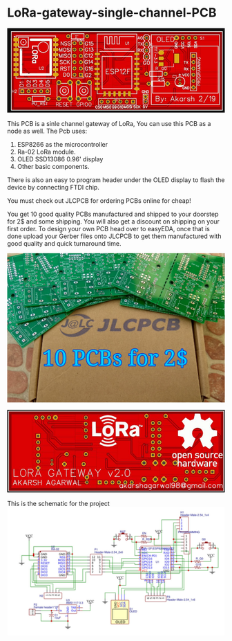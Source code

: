 # LoRa-gateway-single-channel-PCB

![alt text](https://github.com/akarsh98/LoRa-gateway-single-channel-PCB/blob/master/images/PCB_FRONT.JPG?raw=true)

This PCB is a sinle channel gateway of LoRa, You can use this PCB as a node as well.
The Pcb uses:
1) ESP8266 as the microcontroller
2) Ra-02 LoRa module.
3) OLED SSD13086 0.96' display
4) Other basic components.

There is also an easy to program header under the OLED display to flash the device by connecting FTDI chip.

You must check out JLCPCB for ordering PCBs online for cheap!

You get 10 good quality PCBs manufactured and shipped to your doorstep for 2$ and some shipping. You will also get a discount on shipping on your first order. To design your own PCB head over to easyEDA, once that is done upload your Gerber files onto JLCPCB to get them manufactured with good quality and quick turnaround time.

![alt text](https://github.com/akarsh98/LoRa-gateway-single-channel-PCB/blob/master/images/JLCPCB_AD.jpg?raw=true)


![alt text](https://github.com/akarsh98/LoRa-gateway-single-channel-PCB/blob/master/images/PCB_BACK.JPG?raw=true)

This is the schematic for the project
![alt text](https://github.com/akarsh98/LoRa-gateway-single-channel-PCB/blob/master/images/Schematic.JPG?raw=true)


